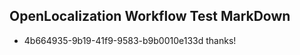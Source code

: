 ## OpenLocalization Workflow Test MarkDown
* 4b664935-9b19-41f9-9583-b9b0010e133d thanks!

<!--HONumber=Aug16_HO4-->



